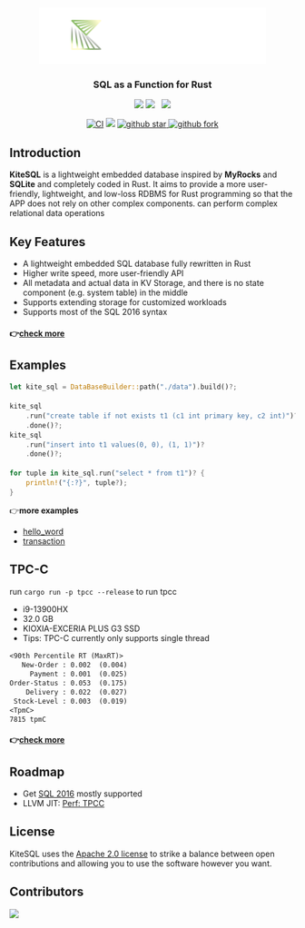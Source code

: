 <p align="center">
  <picture>
    <source srcset="./static/images/kite_sql_dark.png" media="(prefers-color-scheme: dark)">
    <source srcset="./static/images/kite_sql_light.png" media="(prefers-color-scheme: light)">
    <img src="./static/images/kite_sql_light.png" alt="KiteSQL Logo" width="400px">
  </picture>    
</p>

<h3 align="center">
    SQL as a Function for Rust
</h3>

<p align="center">
    <a href="https://summer-ospp.ac.cn/org/orgdetail/0b09d23d-2510-4537-aa9d-45158bb6bdc2"><img src="https://img.shields.io/badge/OSPP-KipData-3DA639?logo=opensourceinitiative"></a>
    <a href="https://github.com/KipData/KiteSQL/blob/main/LICENSE"><img src="https://img.shields.io/github/license/KipData/KiteSQL"></a>
    &nbsp;
    <a href="https://www.rust-lang.org/community"><img src="https://img.shields.io/badge/Rust_Community%20-Join_us-brightgreen?style=plastic&logo=rust"></a>
</p>
<p align="center">
    <a href="https://github.com/KipData/KiteSQL/actions/workflows/ci.yml"><img src="https://github.com/KipData/KiteSQL/actions/workflows/ci.yml/badge.svg" alt="CI"></img></a>
    <a href="https://crates.io/crates/kite_sql/"><img src="https://img.shields.io/crates/v/kite_sql.svg"></a>
    <a href="https://github.com/KipData/KiteSQL" target="_blank">
    <img src="https://img.shields.io/github/stars/KipData/KiteSQL.svg?style=social" alt="github star"/>
    <img src="https://img.shields.io/github/forks/KipData/KiteSQL.svg?style=social" alt="github fork"/>
  </a>
</p>

## Introduction
**KiteSQL** is a lightweight embedded database inspired by **MyRocks** and **SQLite** and completely coded in Rust. It aims to provide a more user-friendly, lightweight, and low-loss RDBMS for Rust programming so that the APP does not rely on other complex components. can perform complex relational data operations

## Key Features
- A lightweight embedded SQL database fully rewritten in Rust
- Higher write speed, more user-friendly API
- All metadata and actual data in KV Storage, and there is no state component (e.g. system table) in the middle
- Supports extending storage for customized workloads
- Supports most of the SQL 2016 syntax

#### 👉[check more](docs/features.md)

## Examples

```rust
let kite_sql = DataBaseBuilder::path("./data").build()?;

kite_sql
    .run("create table if not exists t1 (c1 int primary key, c2 int)")?
    .done()?;
kite_sql
    .run("insert into t1 values(0, 0), (1, 1)")?
    .done()?;

for tuple in kite_sql.run("select * from t1")? {
    println!("{:?}", tuple?);
}
```

👉**more examples**
- [hello_word](examples/hello_world.rs)
- [transaction](examples/transaction.rs)

## TPC-C
run `cargo run -p tpcc --release` to run tpcc

- i9-13900HX
- 32.0 GB
- KIOXIA-EXCERIA PLUS G3 SSD
- Tips: TPC-C currently only supports single thread
```shell
<90th Percentile RT (MaxRT)>
   New-Order : 0.002  (0.004)
     Payment : 0.001  (0.025)
Order-Status : 0.053  (0.175)
    Delivery : 0.022  (0.027)
 Stock-Level : 0.003  (0.019)
<TpmC>
7815 tpmC
```
#### 👉[check more](tpcc/README.md)

## Roadmap
- Get [SQL 2016](https://github.com/KipData/KiteSQL/issues/130) mostly supported
- LLVM JIT: [Perf: TPCC](https://github.com/KipData/KiteSQL/issues/247)

## License

KiteSQL uses the [Apache 2.0 license][1] to strike a balance between
open contributions and allowing you to use the software however you want.

[1]: <https://github.com/KipData/KiteSQL/blob/main/LICENSE>

## Contributors
[![](https://opencollective.com/kitesql/contributors.svg?width=890&button=false)](https://github.com/KipData/KiteSQL/graphs/contributors)
